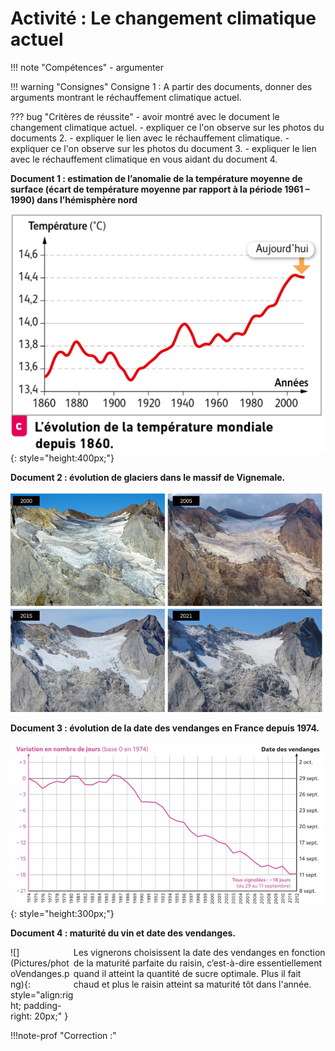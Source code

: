 # Activité : Le changement climatique actuel

!!! note "Compétences"
    - argumenter

!!! warning "Consignes"
    Consigne 1 : A partir des documents, donner des arguments montrant le réchauffement climatique actuel.

??? bug "Critères de réussite"
    - avoir montré avec le document le changement climatique actuel.
    - expliquer ce l'on observe sur les photos du documents 2. 
    - expliquer le lien avec le réchauffement climatique.
    - expliquer ce l'on observe sur les photos du document 3. 
    - expliquer le lien avec le réchauffement climatique en vous aidant du document 4.



**Document 1 : estimation de l’anomalie de la température moyenne de surface (écart de température moyenne par rapport à la période 1961 – 1990) dans l’hémisphère nord**  

![](Pictures/graphTempMoyenne1860-2010.png){: style="height:400px;"}


**Document 2 : évolution de glaciers dans le massif de Vignemale.**

![L'évolution du glacier d'Ossoue (massif de Vignemale) sur ces dernières années. © Pierre René](Pictures/evolGlacier.png)



**Document 3 : évolution de la date des vendanges en France depuis 1974.**

![](Pictures/graphDateVendanges.png){: style="height:300px;"}


**Document 4 : maturité du vin et date des vendanges.**

<div markdown style="display:flex; flex-direction:row; ">
<div markdown style="display:flex; flex-direction:column; width: 20%;">
![](Pictures/photoVendanges.png){: style="align:right; padding-right: 20px;" }
</div>
<div markdown style="display:flex; flex-direction:column; width: 80%;">
Les vignerons choisissent la date des vendanges en fonction de la maturité parfaite du raisin, c’est-à-dire essentiellement quand il atteint la quantité de sucre optimale. Plus il fait chaud et plus le raisin atteint sa maturité tôt dans l'année.

</div>

</div>

!!!note-prof "Correction :"



